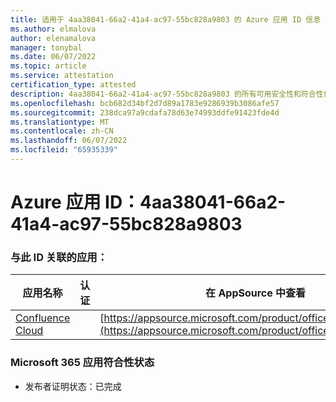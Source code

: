 ```yaml
---
title: 适用于 4aa38041-66a2-41a4-ac97-55bc828a9803 的 Azure 应用 ID 信息
ms.author: elmalova
author: elenamalova
manager: tonybal
ms.date: 06/07/2022
ms.topic: article
ms.service: attestation
certification_type: attested
description: 4aa38041-66a2-41a4-ac97-55bc828a9803 的所有可用安全性和符合性信息。
ms.openlocfilehash: bcb682d34bf2d7d89a1783e9286939b3086afe57
ms.sourcegitcommit: 238dca97a9cdafa78d63e74993ddfe91423fde4d
ms.translationtype: MT
ms.contentlocale: zh-CN
ms.lasthandoff: 06/07/2022
ms.locfileid: "65935339"
---
```

# <a name="azure-app-id-4aa38041-66a2-41a4-ac97-55bc828a9803"></a>Azure 应用 ID：4aa38041-66a2-41a4-ac97-55bc828a9803


### <a name="apps-associated-with-this-id"></a>与此 ID 关联的应用：
| **应用名称** | **认证** | **在 AppSource 中查看** |
|--------------|---------------|-----------------------|
| [Confluence Cloud](../forward/WA200003113.md) |  | [https://appsource.microsoft.com/product/office/WA200003113](https://appsource.microsoft.com/product/office/WA200003113) |

### <a name="microsoft-365-app-compliance-status"></a>Microsoft 365 应用符合性状态
- 发布者证明状态：已完成
